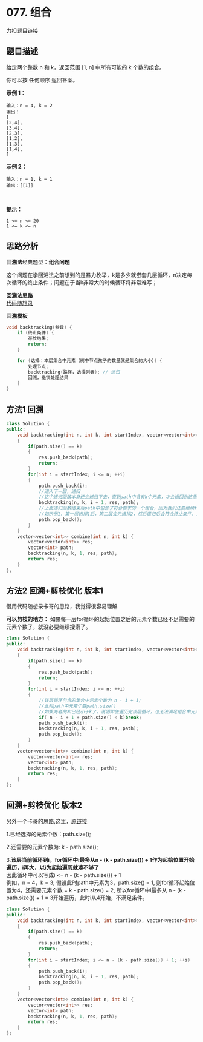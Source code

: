 <p id="组合"></p>

# 077. 组合  

[力扣题目链接](https://leetcode-cn.com/problems/combinations/)   


## 题目描述  

给定两个整数 n 和 k，返回范围 [1, n] 中所有可能的 k 个数的组合。  

你可以按 任何顺序 返回答案。  


**示例 1：**  

    输入：n = 4, k = 2
    输出：
    [
    [2,4],
    [3,4],
    [2,3],
    [1,2],
    [1,3],
    [1,4],
    ]

**示例 2：**  

    输入：n = 1, k = 1
    输出：[[1]]
 

**提示：**

    1 <= n <= 20
    1 <= k <= n


## 思路分析  

**回溯法**经典题型：**组合问题**    

这个问题在学回溯法之前想到的是暴力枚举，k是多少就嵌套几层循环，n决定每次循环的终止条件；问题在于当k非常大的时候循环将非常难写；  


**回溯法思路**  
[代码随想录](https://programmercarl.com/0077.%E7%BB%84%E5%90%88.html#%E5%9B%9E%E6%BA%AF%E6%B3%95%E4%B8%89%E9%83%A8%E6%9B%B2)  

**回溯模板**  
```cpp
void backtracking(参数) {
    if (终止条件) {
        存放结果;
        return;
    }

    for (选择：本层集合中元素（树中节点孩子的数量就是集合的大小）) {
        处理节点;
        backtracking(路径，选择列表); // 递归
        回溯，撤销处理结果
    }
}
```

## 方法1 回溯

```cpp
class Solution {
public:
    void backtracking(int n, int k, int startIndex, vector<vector<int>>& res, vector<int>& path)
    {
        if(path.size() == k)
        {
            res.push_back(path);
            return;
        }
        for(int i = startIndex; i <= n; ++i)
        {
            path.push_back(i);
            //进入下一层，递归
            //这个递归函数本身还会递归下去，直到path中含有k个元素，才会返回到这里  
            backtracking(n, k, i + 1, res, path);
            //上面递归函数结束后path中包含了符合要求的一个组合，因为我们还要继续for循环，选择当前层下一个元素，所以要把最后一个元素删除
            //如示例1，第一层选择1后，第二层会先选择2，然后递归后会符合终止条件，返回到这里，将2删除，for循环下次选择3，直到for循环选择4，然后将1,4组放入res后到这里，将4删除，然后第二层的for循环结束，函数返回到上一层for循环，也就是第一层，此时i=1开头的组合已经都枚举了，而且path中只剩下了1，会把1删除，然后i=2，继续递归
            path.pop_back();
        }
    }  
    vector<vector<int>> combine(int n, int k) {
        vector<vector<int>> res;
        vector<int> path;
        backtracking(n, k, 1, res, path);
        return res;
    }
};
```



## 方法2 回溯+剪枝优化  版本1

借用代码随想录卡哥的思路，我觉得很容易理解    

**可以剪枝的地方：** 如果每一层for循环的起始位置之后的元素个数已经不足需要的元素个数了，就没必要继续搜索了。  

```cpp
class Solution {
public:
    void backtracking(int n, int k, int startIndex, vector<vector<int>>& res, vector<int>& path)
    {
        if(path.size() == k)
        {
            res.push_back(path);
            return;
        }
        for(int i = startIndex; i <= n; ++i)
        {
            //该层循环包含的集合中元素个数为 n - i + 1;
            //此时path中元素个数path.size()
            //如果两者的和已经小于k了，说明即使遍历完该层循环，也无法满足组合中元素个数是k的要求，可以直接将该层循环结束掉
            if( n - i + 1 + path.size() < k)break;
            path.push_back(i);
            backtracking(n, k, i + 1, res, path);
            path.pop_back();
        }
    }  
    vector<vector<int>> combine(int n, int k) {
        vector<vector<int>> res;
        vector<int> path;
        backtracking(n, k, 1, res, path);
        return res;
    }
};
```


## 回溯+剪枝优化  版本2  

另外一个卡哥的思路,这里，[原链接](https://programmercarl.com/0077.%E7%BB%84%E5%90%88.html#%E5%9B%9E%E6%BA%AF%E6%B3%95%E4%B8%89%E9%83%A8%E6%9B%B2)  

1.已经选择的元素个数：path.size();

2.还需要的元素个数为: k - path.size();

3.**该层当前循环到i，for循环中i最多从n - (k - path.size()) + 1作为起始位置开始遍历，i再大，以i为起始遍历就凑不够了**  
因此循环中可以写成i <= n - (k - path.size()) + 1  
例如，n = 4，k = 3; 假设此时path中元素为3，path.size() = 1, 则for循环起始位置为4，还需要元素个数 = k - path.size() = 2, 所以for循环中i最多从 n - (k - path.size()) + 1 = 3开始遍历，此时i从4开始，不满足条件。


```cpp
class Solution {
public:
    void backtracking(int n, int k, int startIndex, vector<vector<int>>& res, vector<int>& path)
    {
        if(path.size() == k)
        {
            res.push_back(path);
            return;
        }
        for(int i = startIndex; i <= n - (k - path.size()) + 1; ++i)
        {
            path.push_back(i);
            backtracking(n, k, i + 1, res, path);
            path.pop_back();
        }
    }  
    vector<vector<int>> combine(int n, int k) {
        vector<vector<int>> res;
        vector<int> path;
        backtracking(n, k, 1, res, path);
        return res;
    }
};
```